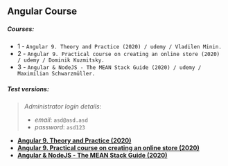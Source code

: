 
## Angular Course

##### Courses:

- 1 - ``Angular 9. Theory and Practice (2020) / udemy / Vladilen Minin.``
- 2 - ``Angular 9. Practical course on creating an online store (2020) / udemy / Dominik Kuzmitsky.``
- 3 - ``Angular & NodeJS - The MEAN Stack Guide (2020) / udemy / Maximilian Schwarzmüller.``


##### Test versions:

> *Administrator login details:*
>  - *email*: `asd@asd.asd`
>  - *password*: `asd123`

- **<a href="https://angular-practice-db371.web.app">Angular 9. Theory and Practice (2020)</a>**
- **<a href="https://ang9-online-shop.web.app">Angular 9. Practical course on creating an online store (2020)</a>**
- **<a href="https://meanguide.herokuapp.com/">Angular & NodeJS - The MEAN Stack Guide (2020)</a>**
